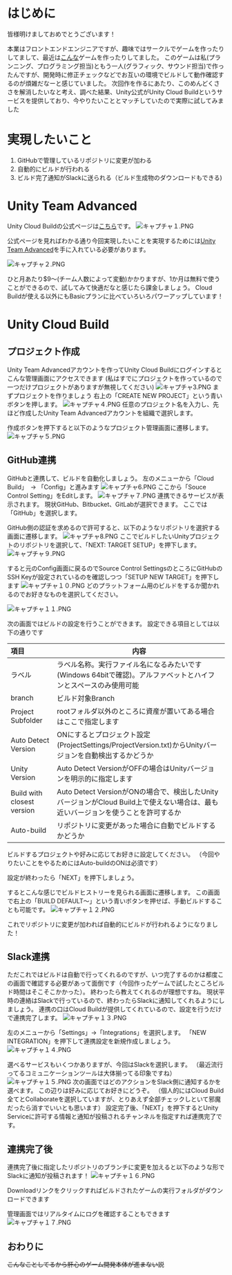 <!--
title:   Unity Cloud Buildで自動ビルド環境を手に入れる
tags:    GitHub,Slack,Unity,UnityCloudBuild
id:      c8bc3726166409dc9a33
private: false
-->
# はじめに
皆様明けましておめでとうございます！

本業はフロントエンドエンジニアですが、趣味ではサークルでゲームを作ったりしてまして、最近は[こんな](https://ringoku98.thebase.in/items/24584354)ゲームを作ったりしてました。
このゲームは私(プランニング、プログラミング担当)ともう一人(グラフィック、サウンド担当)で作ったんですが、開発時に修正チェックなどでお互いの環境でビルドして動作確認するのが煩雑だなーと感じていました。
次回作を作るにあたり、このめんどくささを解消したいなと考え、調べた結果、Unity公式がUnity Cloud Buildというサービスを提供しており、今やりたいこととマッチしていたので実際に試してみました

# 実現したいこと
1. GitHubで管理しているリポジトリに変更が加わる
2. 自動的にビルドが行われる
3. ビルド完了通知がSlackに送られる（ビルド生成物のダウンロードもできる)

# Unity Team Advanced
Unity Cloud Buildの公式ページは[こちら](https://unity3d.com/jp/unity/features/cloud-build)です。
![キャプチャ１.PNG](https://qiita-image-store.s3.ap-northeast-1.amazonaws.com/0/240148/3ce6ebbd-9ef8-e2e0-480c-c7f9d1f35ee6.png)

公式ページを見ればわかる通り今回実現したいことを実現するためには[Unity Team Advanced](https://unity3d.com/jp/get-teams)を手に入れている必要があります。

![キャプチャ２.PNG](https://qiita-image-store.s3.ap-northeast-1.amazonaws.com/0/240148/0e1c2e5c-c1dc-2c31-4245-d8492c80061e.png)

ひと月あたり$9～(チーム人数によって変動)かかりますが、1か月は無料で使うことができるので、試してみて快適だなと感じたら課金しましょう。
Cloud Buildが使える以外にもBasicプランに比べていろいろパワーアップしています！

# Unity Cloud Build

## プロジェクト作成

Unity Team Advancedアカウントを作ってUnity Cloud Buildにログインするとこんな管理画面にアクセスできます
(私はすでにプロジェクトを作っているので一つだけプロジェクトがありますが無視してください)
![キャプチャ3.PNG](https://qiita-image-store.s3.ap-northeast-1.amazonaws.com/0/240148/26301726-6e88-3605-4649-4a09917eef28.png)
まずプロジェクトを作りましょう
右上の「CREATE NEW PROJECT」という青いボタンを押します。
![キャプチャ４.PNG](https://qiita-image-store.s3.ap-northeast-1.amazonaws.com/0/240148/ecc9ff1f-731b-18a5-546c-f52ae7265922.png)
任意のプロジェクト名を入力し、先ほど作成したUnity Team Advancedアカウントを組織で選択します。

作成ボタンを押下すると以下のようなプロジェクト管理画面に遷移します。
![キャプチャ５.PNG](https://qiita-image-store.s3.ap-northeast-1.amazonaws.com/0/240148/777cba3d-8b0a-4f03-bccb-796e68f44c20.png)

## GitHub連携
GitHubと連携して、ビルドを自動化しましょう。
左のメニューから「Cloud Build」　→ 「Config」と進みます
![キャプチャ6.PNG](https://qiita-image-store.s3.ap-northeast-1.amazonaws.com/0/240148/238358e2-efd7-a949-55a4-17016964614f.png)
ここから「Souce Control Setting」をEditします。
![キャプチャ７.PNG](https://qiita-image-store.s3.ap-northeast-1.amazonaws.com/0/240148/836092fc-77f1-b094-9d20-9b67515a7766.png)
連携できるサービスが表示されます。
現状GitHub、Bitbucket、GitLabが選択できます。
ここでは「GitHub」を選択します。

GitHub側の認証を求めるので許可すると、以下のようなリポジトリを選択する画面に遷移します。
![キャプチャ8.PNG](https://qiita-image-store.s3.ap-northeast-1.amazonaws.com/0/240148/f83b8b42-1e94-dd4d-571f-414fc0f5e257.png)
ここでビルドしたいUnityプロジェクトのリポジトリを選択して、「NEXT: TARGET SETUP」を押下します。
![キャプチャ９.PNG](https://qiita-image-store.s3.ap-northeast-1.amazonaws.com/0/240148/ae41346c-964f-30f3-a842-33f63e89de71.png)

すると元のConfig画面に戻るのでSource Control SettingsのところにGitHubのSSH Keyが設定されているのを確認しつつ「SETUP NEW TARGET」を押下します
![キャプチャ１０.PNG](https://qiita-image-store.s3.ap-northeast-1.amazonaws.com/0/240148/b94b5629-4812-ee5b-2e91-9be5fb12d562.png)
どのプラットフォーム用のビルドをするか聞かれるのでお好きなものを選択してください。

![キャプチャ１１.PNG](https://qiita-image-store.s3.ap-northeast-1.amazonaws.com/0/240148/4b2af3c7-3b2c-ecff-b524-ed83fc8f1aee.png)

次の画面ではビルドの設定を行うことができます。
設定できる項目としては以下の通りです

| 項目 |内容|
|:-----------------|-------------------|
| ラベル| ラベル名称。実行ファイル名になるみたいです(Windows 64bitで確認)。アルファベットとハイフンとスペースのみ使用可能              |
| branch| ビルド対象Branch            |
| Project Subfolder| rootフォルダ以外のところに資産が置いてある場合はここで指定します            |
| Auto Detect Version| ONにするとプロジェクト設定(ProjectSettings/ProjectVersion.txt)からUnityバージョンを自動検出するかどうか             |
| Unity Version| Auto Detect VersionがOFFの場合はUnityバージョンを明示的に指定します           |
| Build with closest version| Auto Detect VersionがONの場合で、検出したUnityバージョンがCloud Build上で使えない場合は、最も近いバージョンを使うことを許可するか          |
| Auto-build| リポジトリに変更があった場合に自動でビルドするかどうか          |

ビルドするプロジェクトや好みに応じてお好きに設定してください。
（今回やりたいことをやるためにはAuto-buildのONは必須です）

設定が終わったら「NEXT」を押下しましょう。

するとこんな感じでビルドヒストリーを見られる画面に遷移します。
この画面で右上の「BUILD DEFAULT～」という青いボタンを押せば、手動ビルドすることも可能です。
![キャプチャ１２.PNG](https://qiita-image-store.s3.ap-northeast-1.amazonaws.com/0/240148/2db8a442-03e3-b479-dfea-0d039a328c2d.png)

これでリポジトリに変更が加われば自動的にビルドが行われるようになりました！

## Slack連携
ただこれではビルドは自動で行ってくれるのですが、いつ完了するのかは都度この画面で確認する必要があって面倒です（今回作ったゲームで試したところビルド時間はそこそこかかった）。
終わったら教えてくれるのが理想ですね。
現状平時の連絡はSlackで行っているので、終わったらSlackに通知してくれるようにしましょう。
連携の口はCloud Buildが提供してくれているので、設定を行うだけで連携完了します。
![キャプチャ１３.PNG](https://qiita-image-store.s3.ap-northeast-1.amazonaws.com/0/240148/9b81423f-9460-2175-3b81-0bd9e553809e.png)

左のメニューから「Settings」→「Integrations」を選択します。
「NEW INTEGRATION」を押下して連携設定を新規作成しましょう。
![キャプチャ１４.PNG](https://qiita-image-store.s3.ap-northeast-1.amazonaws.com/0/240148/66b743a3-83d5-11e1-b2e0-8e51c2e18f0b.png)

選べるサービスもいくつかありますが、今回はSlackを選択します。
（最近流行ってるコミュニケーションツールは大体揃ってる印象ですね）
![キャプチャ１５.PNG](https://qiita-image-store.s3.ap-northeast-1.amazonaws.com/0/240148/07d3fe7d-4dba-a707-693d-e28222a040a0.png)
次の画面ではどのアクションをSlack側に通知するかを選べます。
この辺りは好みに応じてお好きにどうぞ。
（個人的にはCloud Build全てとCollaborateを選択していますが、とりあえず全部チェックしといて邪魔だったら消すでいいとも思います）
設定完了後、「NEXT」を押下するとUnity Serviceに許可する情報と通知が投稿されるチャンネルを指定すれば連携完了です。

## 連携完了後
連携完了後に指定したリポジトリのブランチに変更を加えると以下のような形でSlackに通知が投稿されます！
![キャプチャ１６.PNG](https://qiita-image-store.s3.ap-northeast-1.amazonaws.com/0/240148/69a7a067-a3f5-613c-30e8-dc86fa5e1140.png)

Downloadリンクをクリックすればビルドされたゲームの実行フォルダがダウンロードできます

管理画面ではリアルタイムにログを確認することもできます
![キャプチャ１７.PNG](https://qiita-image-store.s3.ap-northeast-1.amazonaws.com/0/240148/c0370745-cccc-9e0a-2bca-8510a1b3a43e.png)

## おわりに
~~こんなことしてるから肝心のゲーム開発本体が進まない説~~